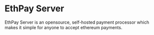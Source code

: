 # EthPay Server
EthPay Server is an opensource, self-hosted payment processor which makes it simple for anyone to accept ethereum payments.
